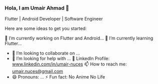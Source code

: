 ### Hola, I am Umair Ahmad 👋
Flutter | Android Developer | Software Engineer

Here are some ideas to get you started:

 🔭 I’m currently working on Flutter and Android...
 🌱 I’m currently learning Flutter...
- 👯 I’m looking to collaborate on ...
- 🤔 I’m looking for help with ...
  💬 LinkedIn Profile: www.linkedin.com/in/umair-nuces 
  📫 How to reach me: umair.nuces@gmail.com
- 😄 Pronouns: ...
  ⚡ Fun fact: No Anime No Life
